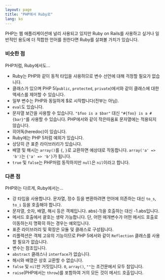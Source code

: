 ```yaml
---
layout: page
title: "PHP에서 Ruby로"
lang: ko
---
```


PHP는 웹 애플리케이션에 널리 사용되고 있지만 Ruby on Rails를 사용하고 싶거나
일반적인 용도에 더 적합한 언어를 원한다면 Ruby를 살펴볼 가치가 있습니다.

### 비슷한 점

PHP처럼, Ruby에서도...

* Ruby는 PHP와 같이 동적 타입을 사용하므로 변수 선언에 대해 걱정할 필요가
  없습니다.
* 클래스가 있으며 PHP 5(`public`, `protected`, `private`)에서와 같이 클래스에
  대한 액세스를 제어할 수 있습니다.
* 일부 변수는 PHP와 동일하게 $로 시작합니다(전부는 아님).
* `eval`도 있습니다.
* 문자열 보간을 사용할 수 있습니다. `"$foo is a $bar"` 대신
  `"#{foo} is a #{bar}"`를 사용할 수 있습니다. PHP에서와 같이 작은따옴표
  문자열에는 적용되지 않습니다.
* 히어독(heredoc)이 있습니다.
* Ruby에는 PHP 5처럼 예외가 있습니다.
* 상당히 큰 표준 라이브러리가 있습니다.
* 배열 및 해시는 `array()`를 `{`, `}`로 교환하면 예상대로 작동합니다.
  `array('a' => 'b')`는 `{'a' => 'b'}`가 됩니다.
* `true` 및 `false`는 PHP처럼 동작하지만 `null`은 `nil`이라고 합니다.

### 다른 점

PHP와는 다르게, Ruby에서는...

* 강 타입을 사용합니다. 문자열, 정수 등을 변환하려면 언어에 의존하는 대신
  `to_s`, `to_i` 등을 호출해야 합니다.
* 문자열, 숫자, 배열, 해시 등은 객체입니다. abs(-1)을 호출하는 대신
  -1.abs입니다.
* 메서드 호출에서 괄호는 생략 가능합니다. 단, 어떤 매개변수가 어떤 메서드 호출로
  이동하는지 명확히 하는 경우는 예외입니다.
* 표준 라이브러리 및 확장은 모듈 및 클래스로 구성됩니다.
* 리플렉션은 객체 고유의 기능이므로 PHP 5에서와 같이 `Reflection` 클래스를
  사용할 필요가 없습니다.
* 변수는 참조입니다.
* `abstract` 클래스나 `interface`가 없습니다.
* 해시와 배열은 상호 교환할 수 없습니다.
* `false` 및 `nil`만 거짓입니다. `0`, `array()`, `""`는 조건문에서 모두
  참입니다.
* `raise`(PHP에서는 `throw`)를 포함하여 거의 모든 것이 메서드 호출입니다.
